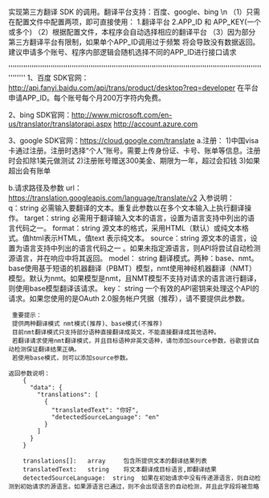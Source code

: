 实现第三方翻译 SDK 的调用。翻译平台支持：百度、google、bing \n
（1）只需在配置文件中配置两项，即可直接使用：
    1.翻译平台
    2.APP_ID 和 APP_KEY(一个或多个)
（2）根据配置文件，本程序会自动选择相应的翻译平台
（3）因为部分第三方翻译平台有限制，如果单个APP_ID调用过于频繁 将会导致没有数据返回。
    建议申请多个账号、程序内部逻辑会随机选择不同的APP_ID进行接口请求


''''''''''''''''''''''''''''''''''''''''''''''''''''''''''''''''''''''''''''''''''''''''''''''''''''''''''''''''''''''''''''''''
1、百度
SDK官网： http://api.fanyi.baidu.com/api/trans/product/desktop?req=developer
在平台申请APP_ID。每个账号每个月200万字符内免费。
	
2、bing
SDK官网：http://www.microsoft.com/en-us/translator/translatorapi.aspx
http://account.azure.com
 
3、google
SDK官网：https://cloud.google.com/translate
  a.注册：
	1)中国visa卡通过注册。注册时选择“个人”账号。需要上传身份证、卡号、账单等信息。注册时会扣除1美元做测试
	2)注册账号赠送300美金、期限为一年，超过会扣钱
	3)如果超出会有账单

  b.请求路径及参数
	url：
		https://translation.googleapis.com/language/translate/v2
	入参说明：  
		q：string  必需输入要翻译的文本。重复此参数以在多个文本输入上执行翻译操作。
		target：string  必需用于翻译输入文本的语言，设置为语言支持中列出的语言代码之一。
	        format：string  源文本的格式，采用HTML（默认）或纯文本格式。值html表示HTML，值text 表示纯文本。
	        source：string  源文本的语言，设置为语言支持中列出的语言代码之一 。如果未指定源语言，则API将尝试自动检测源语言，并在响应中将其返回。
	        model：  string  翻译模式。两种：base、nmt。 base使用基于短语的机器翻译（PBMT）模型，nmt使用神经机器翻译（NMT）模型。默认为nmt。如果模型是nmt，且NMT模型不支持对请求的语言进行翻译，则使用base模型翻译该请求。
	       key：       string  一个有效的API密钥来处理这个API的请求。如果您使用的是OAuth 2.0服务帐户凭据（推荐），请不要提供此参数。
	       
	 重要提示：
	 提供两种翻译模式 nmt模式(推荐)、base模式(不推荐)
	 目前nmt翻译模式只支持部分语种直接翻译成英文，不能直接翻译成其他语种。
	 若翻译请求使用nmt翻译模式，并且目标语种非英文语种，请勿添加source参数，谷歌尝试自动检测保证翻译结果正确。
	 若使用base模式，则可以添加source参数。
       
	返回参数说明：
		{
		  "data": {
		    "translations": [
		      {
		        "translatedText": "你好",
		        "detectedSourceLanguage": "en"
		      }
		    ]
		  }
		}

		translations[]:   array     包含所提供文本的翻译结果列表
		translatedText:   string    将文本翻译成目标语言,即翻译结果
		detectedSourceLanguage:  string  如果在初始请求中没有传递源语言，则自动检测到初始请求的源语言。如果源语言已通过，则不会出现语言的自动检测，并且此字段将被忽略
